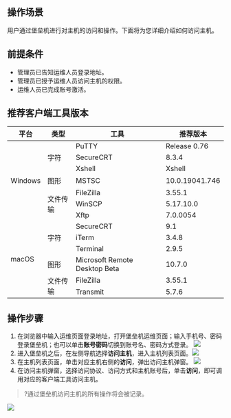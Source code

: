 ## 操作场景
用户通过堡垒机进行对主机的访问和操作。下面将为您详细介绍如何访问主机。

## 前提条件
- 管理员已告知运维人员登录地址。
- 管理员已授予运维人员访问主机的权限。
- 运维人员已完成账号激活。

## 推荐客户端工具版本

<table>
<thead>
<tr>
<th><strong>平台</strong></th>
<th><strong>类型</strong></th>
<th><strong>工具</strong></th>
<th><strong>推荐版本</strong></th>
</tr>
</thead>
<tbody><tr>
<td rowspan=7 >Windows</td>
<td rowspan=3 >字符</td>
<td>PuTTY</td>
<td>Release  0.76</td>
</tr>
<tr>
 <td>SecureCRT</td>
<td>8.3.4</td>
</tr>
<tr>
 <td>Xshell</td>
<td>Xshell</td>
</tr>
<tr>
<td>图形</td>
<td>MSTSC</td>
<td>10.0.19041.746</td>
</tr>
<tr>
<td rowspan=3 >文件传输</td>
<td>FileZilla</td>
<td>3.55.1</td>
</tr>
<tr>
<td>WinSCP</td>
<td>5.17.10.0</td>
</tr>
<tr>
<td>Xftp</td>
<td>7.0.0054</td>
</tr>
<tr>
<td rowspan=6 >macOS</td>
<td rowspan=3 >字符</td>
<td>SecureCRT</td>
<td>9.1</td>
</tr>
<tr>
<td>iTerm</td>
<td>3.4.8</td>
</tr>
<tr>
<td>Terminal</td>
<td>2.9.5</td>
</tr>
<tr>
<td>图形</td>
<td>Microsoft Remote Desktop Beta</td>
<td>10.7.0</td>
</tr>
<tr>
<td rowspan=2 >文件传输</td>
<td>FileZilla</td>
<td>3.55.1</td>
</tr>
<tr>
<td>Transmit</td>
<td>5.7.6</td>
</tr>
</tbody></table>



## 操作步骤
1. 在浏览器中输入运维页面登录地址，打开堡垒机运维页面；输入手机号、密码登录堡垒机；也可以单击**账号密码**切换到账号名、密码方式登录。
![](https://main.qcloudimg.com/raw/9e6ff01bf36301cbfd3ef44a596affc3.png)
2. 进入堡垒机之后，在左侧导航选择**访问主机**，进入主机列表页面。![](https://main.qcloudimg.com/raw/2e3c6e283f85535a2fb60de6dafa34b3.png)
3. 在主机列表页面，单击对应主机右侧的**访问**，弹出访问主机弹窗。
![](https://main.qcloudimg.com/raw/d3d02b22fffd04c946747d62dd02cee3.png)
4. 在访问主机弹窗，选择访问协议、访问方式和主机账号后，单击**访问**，即可调用对应的客户端工具访问主机。
>?通过堡垒机访问主机的所有操作将会被记录。
>
![](https://main.qcloudimg.com/raw/c588ce6c0292aad30517e4045bbd6538.png)
